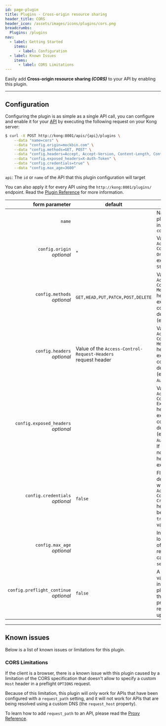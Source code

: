 ```yaml
---
id: page-plugin
title: Plugins - Cross-origin resource sharing
header_title: CORS
header_icon: /assets/images/icons/plugins/cors.png
breadcrumbs:
  Plugins: /plugins
nav:
  - label: Getting Started
    items:
      - label: Configuration
  - label: Known Issues
    items:
      - label: CORS Limitations
---
```


Easily add __Cross-origin resource sharing *(CORS)*__ to your API by enabling this plugin.

----

## Configuration

Configuring the plugin is as simple as a single API call, you can configure and enable it for your [API][api-object] by executing the following request on your Kong server:

```bash
$ curl -X POST http://kong:8001/apis/{api}/plugins \
    --data "name=cors" \
    --data "config.origin=mockbin.com" \
    --data "config.methods=GET, POST" \
    --data "config.headers=Accept, Accept-Version, Content-Length, Content-MD5, Content-Type, Date, X-Auth-Token" \
    --data "config.exposed_headers=X-Auth-Token" \
    --data "config.credentials=true" \
    --data "config.max_age=3600"
```

`api`: The `id` or `name` of the API that this plugin configuration will target

You can also apply it for every API using the `http://kong:8001/plugins/` endpoint. Read the [Plugin Reference](/docs/latest/admin-api/#add-plugin) for more information.

form parameter                             | default | description
---:                                       | ---     | ---
`name`                                     |         | Name of the plugin to use, in this case: `cors`
`config.origin`<br>*optional*              | `*`     | Value for the `Access-Control-Allow-Origin` header, expects a `String`.
`config.methods`<br>*optional*             | `GET,HEAD,PUT,PATCH,POST,DELETE` | Value for the `Access-Control-Allow-Methods` header, expects a comma delimited string (e.g. `GET,POST`).
`config.headers`<br>*optional*             | Value of the `Access-Control-Request-Headers`<br>request header | Value for the `Access-Control-Allow-Headers` header, expects a comma delimited string (e.g. `Origin, Authorization`).
`config.exposed_headers`<br>*optional*     |         | Value for the `Access-Control-Expose-Headers` header, expects a comma delimited string (e.g. `Origin, Authorization`). If not specified, no custom headers are exposed.
`config.credentials`<br>*optional*         | `false` | Flag to determine whether the `Access-Control-Allow-Credentials` header should be sent with `true` as the value.
`config.max_age`<br>*optional*             |         | Indicated how long the results of the preflight request can be cached, in `seconds`.
`config.preflight_continue`<br>*optional*  | `false` | A boolean value that instructs the plugin to proxy the `OPTIONS` preflight request to the upstream API.

----

## Known issues

Below is a list of known issues or limitations for this plugin.

### CORS Limitations

If the client is a browser, there is a known issue with this plugin caused by a limitation of the CORS specification that doesn't allow to specify a custom `Host` header in a preflight `OPTIONS` request.

Because of this limitation, this plugin will only work for APIs that have been configured with a `request_path` setting, and it will not work for APIs that are being resolved using a custom DNS (the `request_host` property).

To learn how to add `request_path` to an API, please read the [Proxy Reference][proxy-reference].

[api-object]: /docs/latest/admin-api/#api-object
[configuration]: /docs/latest/configuration
[proxy-reference]: /docs/latest/proxy
